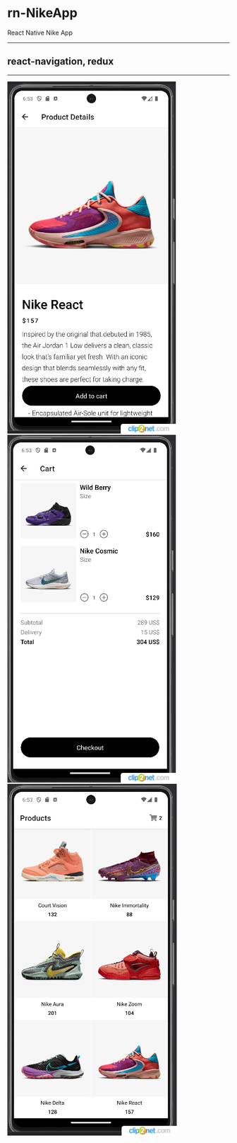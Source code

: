 # rn-NikeApp

React Native Nike App

---

## react-navigation, redux

---

![Preview image 1](assets/preview_1.jpg)
![Preview image 2](assets/preview_2.jpg)
![Preview image 3](assets/preview_3.jpg)
